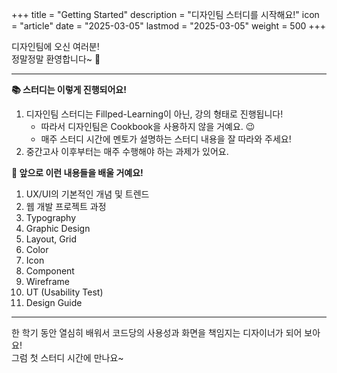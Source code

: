 +++
title = "Getting Started"
description = "디자인팀 스터디를 시작해요!"
icon = "article"
date = "2025-03-05"
lastmod = "2025-03-05"
weight = 500
+++

디자인팀에 오신 여러분!   
정말정말 환영합니다~ 🎨

---

**📚 스터디는 이렇게 진행되어요!**

1. 디자인팀 스터디는 Fillped-Learning이 아닌, 강의 형태로 진행됩니다!
    - 따라서 디자인팀은 Cookbook을 사용하지 않을 거예요. 😉
    - 매주 스터디 시간에 멘토가 설명하는 스터디 내용을 잘 따라와 주세요!
2. 중간고사 이후부터는 매주 수행해야 하는 과제가 있어요.

**📅 앞으로 이런 내용들을 배울 거예요!**

1. UX/UI의 기본적인 개념 및 트렌드
2. 웹 개발 프로젝트 과정
3. Typography
4. Graphic Design
5. Layout, Grid
6. Color
7. Icon
8. Component
9. Wireframe
10. UT (Usability Test)
11. Design Guide

---

한 학기 동안 열심히 배워서 코드당의 사용성과 화면을 책임지는 디자이너가 되어 보아요!   
그럼 첫 스터디 시간에 만나요~
